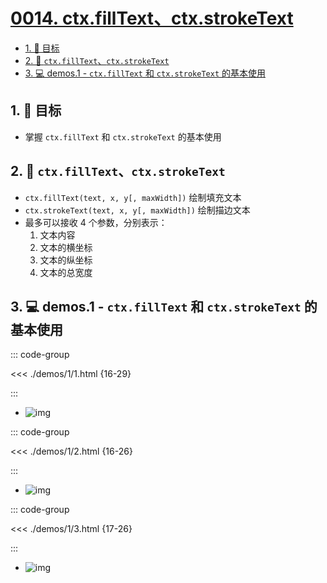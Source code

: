# [0014. ctx.fillText、ctx.strokeText](https://github.com/tnotesjs/TNotes.canvas/tree/main/notes/0014.%20ctx.fillText%E3%80%81ctx.strokeText)

<!-- region:toc -->

- [1. 🎯 目标](#1--目标)
- [2. 📒 `ctx.fillText`、`ctx.strokeText`](#2--ctxfilltextctxstroketext)
- [3. 💻 demos.1 - `ctx.fillText` 和 `ctx.strokeText` 的基本使用](#3--demos1---ctxfilltext-和-ctxstroketext-的基本使用)

<!-- endregion:toc -->

## 1. 🎯 目标

- 掌握 `ctx.fillText` 和 `ctx.strokeText` 的基本使用

## 2. 📒 `ctx.fillText`、`ctx.strokeText`

- `ctx.fillText(text, x, y[, maxWidth])` 绘制填充文本
- `ctx.strokeText(text, x, y[, maxWidth])` 绘制描边文本
- 最多可以接收 4 个参数，分别表示：
  1. 文本内容
  2. 文本的横坐标
  3. 文本的纵坐标
  4. 文本的总宽度

## 3. 💻 demos.1 - `ctx.fillText` 和 `ctx.strokeText` 的基本使用

::: code-group

<<< ./demos/1/1.html {16-29}

:::

- ![img](https://cdn.jsdelivr.net/gh/Tdahuyou/imgs@main/2024-10-03-23-17-30.png)

::: code-group

<<< ./demos/1/2.html {16-26}

:::

- ![img](https://cdn.jsdelivr.net/gh/Tdahuyou/imgs@main/2024-10-03-23-17-40.png)

::: code-group

<<< ./demos/1/3.html {17-26}

:::

- ![img](https://cdn.jsdelivr.net/gh/Tdahuyou/imgs@main/2024-10-03-23-17-53.png)
